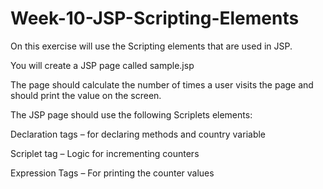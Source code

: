 # Week-10-JSP-Scripting-Elements

On this exercise will use the Scripting elements that are used in JSP.

You will create a JSP page called sample.jsp

The page should calculate the number of times a user visits the page and should print the value on the screen.

The JSP page should use the following Scriplets elements:

Declaration tags – for declaring methods and country variable

Scriplet tag – Logic for incrementing counters

Expression Tags – For printing the counter values
